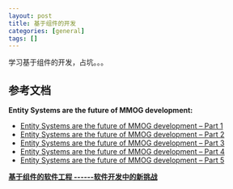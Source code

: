 ```yaml
---
layout: post
title: 基于组件的开发
categories: [general]
tags: []
---
```


学习基于组件的开发，占坑。。。


## 参考文档 ##

**Entity Systems are the future of MMOG development:**

* [Entity Systems are the future of MMOG development – Part 1](http://t-machine.org/index.php/2007/09/03/entity-systems-are-the-future-of-mmog-development-part-1/)
* [Entity Systems are the future of MMOG development – Part 2](http://t-machine.org/index.php/2007/11/11/entity-systems-are-the-future-of-mmog-development-part-2/)
* [Entity Systems are the future of MMOG development – Part 3](http://t-machine.org/index.php/2007/12/22/entity-systems-are-the-future-of-mmog-development-part-3/)
* [Entity Systems are the future of MMOG development – Part 4](http://t-machine.org/index.php/2008/03/13/entity-systems-are-the-future-of-mmos-part-4/)
* [Entity Systems are the future of MMOG development – Part 5](http://t-machine.org/index.php/2009/10/26/entity-systems-are-the-future-of-mmos-part-5/)

**[基于组件的软件工程 ------软件开发中的新挑战](http://www.uml.org.cn/umlforum/200605163.htm)**










